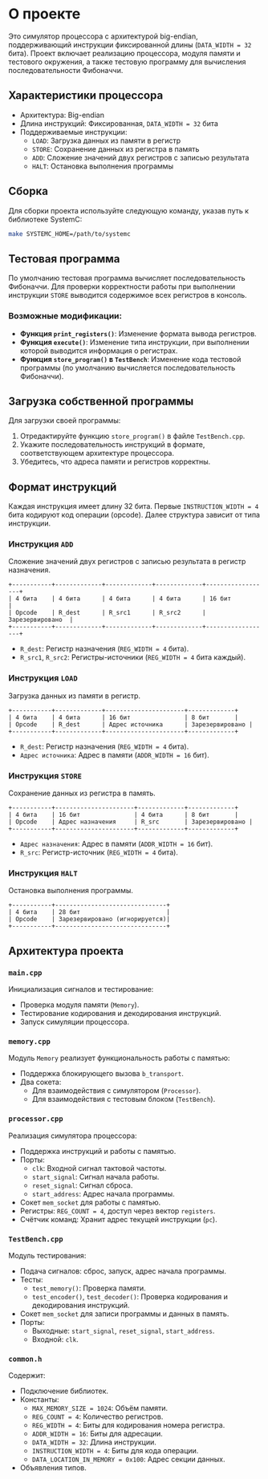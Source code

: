 # О проекте
Это симулятор процессора с архитектурой big-endian, поддерживающий инструкции фиксированной длины (`DATA_WIDTH = 32` бита). Проект включает реализацию процессора, модуля памяти и тестового окружения, а также тестовую программу для вычисления последовательности Фибоначчи.

## Характеристики процессора
- Архитектура: Big-endian
- Длина инструкций: Фиксированная, `DATA_WIDTH = 32` бита
- Поддерживаемые инструкции:
  - `LOAD`: Загрузка данных из памяти в регистр
  - `STORE`: Сохранение данных из регистра в память
  - `ADD`: Сложение значений двух регистров с записью результата
  - `HALT`: Остановка выполнения программы

## Сборка
Для сборки проекта используйте следующую команду, указав путь к библиотеке SystemC:

```bash
make SYSTEMC_HOME=/path/to/systemc
```

## Тестовая программа
По умолчанию тестовая программа вычисляет последовательность Фибоначчи. Для проверки корректности работы при выполнении инструкции `STORE` выводится содержимое всех регистров в консоль.

### Возможные модификации:
- **Функция `print_registers()`**: Изменение формата вывода регистров.
- **Функция `execute()`**: Изменение типа инструкции, при выполнении которой выводится информация о регистрах.
- **Функция `store_program()` в `TestBench`**: Изменение кода тестовой программы (по умолчанию вычисляется последовательность Фибоначчи).

## Загрузка собственной программы
Для загрузки своей программы:
1. Отредактируйте функцию `store_program()` в файле `TestBench.cpp`.
2. Укажите последовательность инструкций в формате, соответствующем архитектуре процессора.
3. Убедитесь, что адреса памяти и регистров корректны.

## Формат инструкций
Каждая инструкция имеет длину 32 бита. Первые `INSTRUCTION_WIDTH = 4` бита кодируют код операции (opcode). Далее структура зависит от типа инструкции.

### Инструкция `ADD`
Сложение значений двух регистров с записью результата в регистр назначения.

```
+-----------+-------------+-------------+-------------+------------------+
| 4 бита    | 4 бита      | 4 бита      | 4 бита      | 16 бит           |
| Opcode    | R_dest      | R_src1      | R_src2      | Зарезервировано  |
+-----------+-------------+-------------+-------------+------------------+
```

- `R_dest`: Регистр назначения (`REG_WIDTH = 4` бита).
- `R_src1`, `R_src2`: Регистры-источники (`REG_WIDTH = 4` бита каждый).

### Инструкция `LOAD`
Загрузка данных из памяти в регистр.

```
+-----------+-------------+----------------------+-------------+
| 4 бита    | 4 бита      | 16 бит               | 8 бит       |
| Opcode    | R_dest      | Адрес источника      | Зарезервировано |
+-----------+-------------+----------------------+-------------+
```

- `R_dest`: Регистр назначения (`REG_WIDTH = 4` бита).
- `Адрес источника`: Адрес в памяти (`ADDR_WIDTH = 16` бит).

### Инструкция `STORE`
Сохранение данных из регистра в память.

```
+-----------+----------------------+-------------+-------------+
| 4 бита    | 16 бит               | 4 бита      | 8 бит       |
| Opcode    | Адрес назначения     | R_src       | Зарезервировано |
+-----------+----------------------+-------------+-------------+
```

- `Адрес назначения`: Адрес в памяти (`ADDR_WIDTH = 16` бит).
- `R_src`: Регистр-источник (`REG_WIDTH = 4` бита).

### Инструкция `HALT`
Остановка выполнения программы.

```
+-----------+-------------------------------+
| 4 бита    | 28 бит                        |
| Opcode    | Зарезервировано (игнорируется)|
+-----------+-------------------------------+
```

## Архитектура проекта

### `main.cpp`
Инициализация сигналов и тестирование:
- Проверка модуля памяти (`Memory`).
- Тестирование кодирования и декодирования инструкций.
- Запуск симуляции процессора.

### `memory.cpp`
Модуль `Memory` реализует функциональность работы с памятью:
- Поддержка блокирующего вызова `b_transport`.
- Два сокета:
  - Для взаимодействия с симулятором (`Processor`).
  - Для взаимодействия с тестовым блоком (`TestBench`).

### `processor.cpp`
Реализация симулятора процессора:
- Поддержка инструкций и работы с памятью.
- Порты:
  - `clk`: Входной сигнал тактовой частоты.
  - `start_signal`: Сигнал начала работы.
  - `reset_signal`: Сигнал сброса.
  - `start_address`: Адрес начала программы.
- Сокет `mem_socket` для работы с памятью.
- Регистры: `REG_COUNT = 4`, доступ через вектор `registers`.
- Счётчик команд: Хранит адрес текущей инструкции (`pc`).

### `TestBench.cpp`
Модуль тестирования:
- Подача сигналов: сброс, запуск, адрес начала программы.
- Тесты:
  - `test_memory()`: Проверка памяти.
  - `test_encoder()`, `test_decoder()`: Проверка кодирования и декодирования инструкций.
- Сокет `mem_socket` для записи программы и данных в память.
- Порты:
  - Выходные: `start_signal`, `reset_signal`, `start_address`.
  - Входной: `clk`.

### `common.h`
Содержит:
- Подключение библиотек.
- Константы:
  - `MAX_MEMORY_SIZE = 1024`: Объём памяти.
  - `REG_COUNT = 4`: Количество регистров.
  - `REG_WIDTH = 4`: Биты для кодирования номера регистра.
  - `ADDR_WIDTH = 16`: Биты для адресации.
  - `DATA_WIDTH = 32`: Длина инструкции.
  - `INSTRUCTION_WIDTH = 4`: Биты для кода операции.
  - `DATA_LOCATION_IN_MEMORY = 0x100`: Адрес секции данных.
- Объявления типов.

